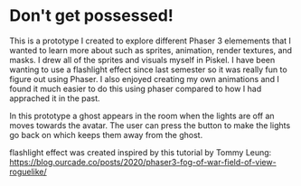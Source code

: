 # Don't get possessed!

This is a prototype I created to explore different Phaser 3 elemements that I wanted to learn more about such as sprites, animation, render textures, and masks. I drew all of the sprites and visuals myself in Piskel. I have been wanting to use a flashlight effect since last semester so it was really fun to figure out using Phaser. I also enjoyed creating my own animations and I found it much easier to do this using phaser compared to how I had apprached it in the past. 

In this prototype a ghost appears in the room when the lights are off an moves towards the avatar. The user can press the button to make the lights go back on which keeps them away from the ghost. 

flashlight effect was created inspired by this tutorial by Tommy Leung: https://blog.ourcade.co/posts/2020/phaser3-fog-of-war-field-of-view-roguelike/ 
